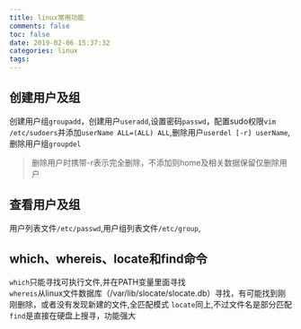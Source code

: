 ```yaml
---
title: linux常用功能
comments: false
toc: false
date: 2019-02-06 15:37:32
categories: linux
tags:
---
```


## 创建用户及组
创建用户组`groupadd`，创建用户`useradd`,设置密码`passwd`，配置sudo权限`vim /etc/sudoers`并添加`userName ALL=(ALL) ALL`,删除用户`userdel [-r] userName`,删除用户组`groupdel`
> 删除用户时携带-r表示完全删除，不添加则home及相关数据保留仅删除用户

## 查看用户及组
用户列表文件`/etc/passwd`,用户组列表文件`/etc/group`,

## which、whereis、locate和find命令
`which`只能寻找可执行文件,并在PATH变量里面寻找  
`whereis`从linux文件数据库（/var/lib/slocate/slocate.db）寻找，有可能找到刚刚删除，或者没有发现新建的文件,全匹配模式
`locate`同上,不过文件名是部分匹配
`find`是直接在硬盘上搜寻，功能强大